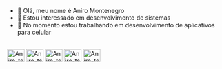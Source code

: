 - 👋 Olá, meu nome é Aniro Montenegro
- 👀 Estou interessado em desenvolvimento de sistemas
- 📱 No momento estou trabalhando em desenvolvimento de aplicativos para celular







 <div style="display:inline_block"><br>
  <img align="center" alt= "Aniro-ts" height="30" width="40" src="https://cdn.jsdelivr.net/gh/devicons/devicon/icons/typescript/typescript-original.svg"/>
   <img align="center" alt= "Aniro-ts" height="30" width="40" src="https://cdn.jsdelivr.net/gh/devicons/devicon/icons/flutter/flutter-original.svg" />
  <img align="center" alt= "Aniro-ts" height="30" width="40" src="https://cdn.jsdelivr.net/gh/devicons/devicon/icons/python/python-original-wordmark.svg" />
   <img align="center" alt= "Aniro-ts" height="30" width="40" src="https://cdn.jsdelivr.net/gh/devicons/devicon/icons/c/c-original.svg" />
    <img align="center" alt= "Aniro-ts" height="30" width="40" src="https://cdn.jsdelivr.net/gh/devicons/devicon/icons/nodejs/nodejs-plain-wordmark.svg" />
   




 </div>
